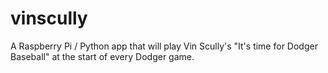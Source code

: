 # vinscully
A Raspberry Pi / Python app that will play Vin Scully's "It's time for Dodger Baseball" at the start of every Dodger game.
